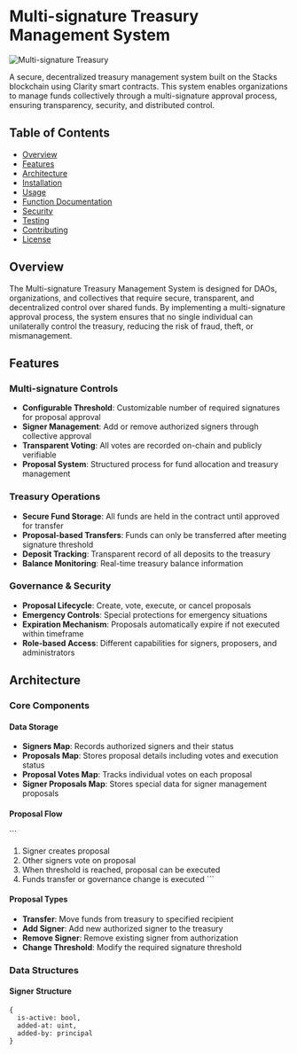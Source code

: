# Multi-signature Treasury Management System

![Multi-signature Treasury](https://placeholder.svg?height=200&width=800&text=Multi-signature+Treasury+Management)

A secure, decentralized treasury management system built on the Stacks blockchain using Clarity smart contracts. This system enables organizations to manage funds collectively through a multi-signature approval process, ensuring transparency, security, and distributed control.

## Table of Contents

- [Overview](#overview)
- [Features](#features)
- [Architecture](#architecture)
- [Installation](#installation)
- [Usage](#usage)
- [Function Documentation](#function-documentation)
- [Security](#security)
- [Testing](#testing)
- [Contributing](#contributing)
- [License](#license)

## Overview

The Multi-signature Treasury Management System is designed for DAOs, organizations, and collectives that require secure, transparent, and decentralized control over shared funds. By implementing a multi-signature approval process, the system ensures that no single individual can unilaterally control the treasury, reducing the risk of fraud, theft, or mismanagement.

## Features

### Multi-signature Controls
- **Configurable Threshold**: Customizable number of required signatures for proposal approval
- **Signer Management**: Add or remove authorized signers through collective approval
- **Transparent Voting**: All votes are recorded on-chain and publicly verifiable
- **Proposal System**: Structured process for fund allocation and treasury management

### Treasury Operations
- **Secure Fund Storage**: All funds are held in the contract until approved for transfer
- **Proposal-based Transfers**: Funds can only be transferred after meeting signature threshold
- **Deposit Tracking**: Transparent record of all deposits to the treasury
- **Balance Monitoring**: Real-time treasury balance information

### Governance & Security
- **Proposal Lifecycle**: Create, vote, execute, or cancel proposals
- **Emergency Controls**: Special protections for emergency situations
- **Expiration Mechanism**: Proposals automatically expire if not executed within timeframe
- **Role-based Access**: Different capabilities for signers, proposers, and administrators

## Architecture

### Core Components

#### Data Storage
- **Signers Map**: Records authorized signers and their status
- **Proposals Map**: Stores proposal details including votes and execution status
- **Proposal Votes Map**: Tracks individual votes on each proposal
- **Signer Proposals Map**: Stores special data for signer management proposals

#### Proposal Flow
\`\`\`
1. Signer creates proposal
2. Other signers vote on proposal
3. When threshold is reached, proposal can be executed
4. Funds transfer or governance change is executed
\`\`\`

#### Proposal Types
- **Transfer**: Move funds from treasury to specified recipient
- **Add Signer**: Add new authorized signer to the treasury
- **Remove Signer**: Remove existing signer from authorization
- **Change Threshold**: Modify the required signature threshold

### Data Structures

#### Signer Structure
```clarity
{
  is-active: bool,
  added-at: uint,
  added-by: principal
}
